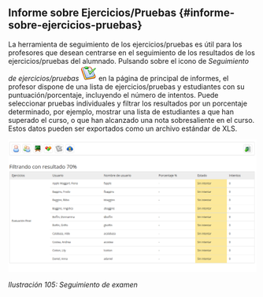 ## Informe sobre Ejercicios/Pruebas {#informe-sobre-ejercicios-pruebas}

La herramienta de seguimiento de los ejercicios/pruebas es útil para los profesores que desean centrarse en el seguimiento de los resultados de los ejercicios/pruebas del alumnado. Pulsando sobre el icono de _Seguimiento de ejercicios/pruebas_ ![](../assets/graphics56.png) en la página de principal de informes, el profesor dispone de una lista de ejercicios/pruebas y estudiantes con su puntuación/porcentaje, incluyendo el número de intentos. Puede seleccionar pruebas individuales y filtrar los resultados por un porcentaje determinado, por ejemplo, mostrar una lista de estudiantes a que han superado el curso, o que han alcanzado una nota sobresaliente en el curso. Estos datos pueden ser exportados como un archivo estándar de XLS.

![](../assets/graficos88.png)

*Ilustración 105: Seguimiento de examen*